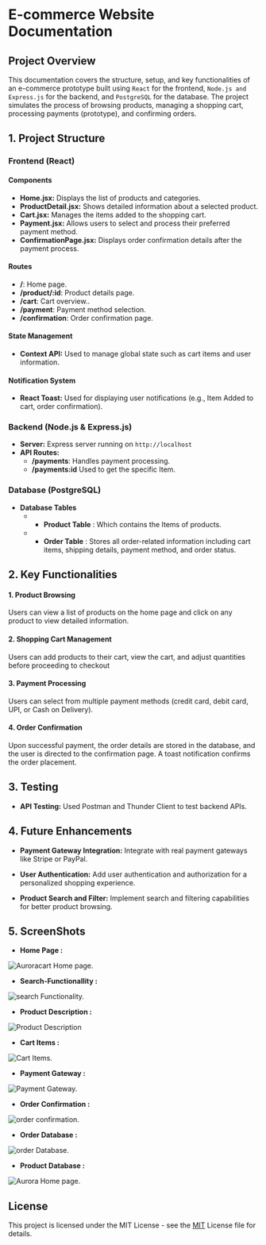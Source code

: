 # E-commerce Website Documentation

## Project Overview

This documentation covers the structure, setup, and key functionalities of an e-commerce prototype built using ```React``` for the frontend, ```Node.js and Express.js``` for the backend, and ```PostgreSQL``` for the database. The project simulates the process of browsing products, managing a shopping cart, processing payments (prototype), and confirming orders.

## 1. Project Structure

### Frontend (React)
#### Components

* **Home.jsx:** Displays the list of products and categories.
* **ProductDetail.jsx:** Shows detailed information about a selected product.
*  **Cart.jsx:** Manages the items added to the shopping cart.
*  **Payment.jsx:** Allows users to select and process their preferred payment method.
*  **ConfirmationPage.jsx:** Displays order confirmation details after the payment process.

#### Routes

* **/**: Home page.
* **/product/:id**: Product details page.
* **/cart**: Cart overview..
* **/payment**: Payment method selection.
* **/confirmation**: Order confirmation page.

#### State Management

* **Context API:** Used to manage global state such as cart items and user information.

#### Notification System

* **React Toast:** Used for displaying user notifications (e.g., Item Added to cart, order confirmation).

### Backend (Node.js & Express.js) 

* **Server:** Express server running on ```http://localhost```
* **API Routes:** 
    * **/payments**: Handles payment processing.
    * **/payments:id** Used to get the specific Item.

### Database (PostgreSQL)

* **Database Tables** 
    * - **Product Table** : Which contains the Items of products.
    * - **Order Table** : Stores all order-related information including cart items, shipping details, payment method, and order status.

## 2.  Key Functionalities

#### 1. Product Browsing

Users can view a list of products on the home page and click on any product to view detailed information.

#### 2. Shopping Cart Management

Users can add products to their cart, view the cart, and adjust quantities before proceeding to checkout

#### 3. Payment Processing

Users can select from multiple payment methods (credit card, debit card, UPI, or Cash on Delivery).

#### 4. Order Confirmation

Upon successful payment, the order details are stored in the database, and the user is directed to the confirmation page.
A toast notification confirms the order placement.

## 3. Testing 

* **API Testing:** Used Postman and Thunder Client to test backend APIs.

## 4. Future Enhancements

* **Payment Gateway Integration:** Integrate with real payment gateways like Stripe or PayPal.

* **User Authentication:** Add user authentication and authorization for a personalized shopping experience.

* **Product Search and Filter:** Implement search and filtering capabilities for better product browsing.


## 5. ScreenShots 

* **Home Page :**

![Auroracart Home page.](/readme-image/home-page.png "This is a home-page image.")


* **Search-Functionallity :**

![search Functionality.](/readme-image/search-functionallity.png "This is a home-page search function image.")

* **Product Description :**

![Product Description](/readme-image/product-description.png "This is a product description image.")

* **Cart Items :** 

![Cart Items.](/readme-image/cartitems.png "This is a cart Items image.")

* **Payment Gateway :** 

![Payment Gateway.](/readme-image/payment-gateway.png "This is a payment gateway image.")

* **Order Confirmation :**

![order confirmation.](/readme-image/order-confirmation.png "This is a order coonfirmation image.")


* **Order Database :**

![order Database.](/readme-image/order-database.png "This is a order database image.")


* **Product Database :** 

![Aurora Home page.](/readme-image/product-database.png "This is a product database image.")


## License 

This project is licensed under the MIT License - see the [MIT](https://choosealicense.com/licenses/mit/) License file for details.
